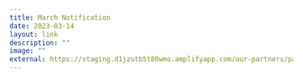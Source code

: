 ```yaml
---
title: March Notification
date: 2023-03-14
layout: link
description: ""
image: ""
external: https://staging.d1jzutb5t80wmo.amplifyapp.com/our-partners/parents-information-n-resources/monthly-notifications/
---
```


